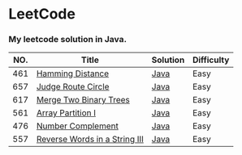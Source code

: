 # LeetCode
### My leetcode solution in Java.

| NO. | Title | Solution | Difficulty |
| --- | --- | --- | --- |
| 461 | [Hamming Distance](https://leetcode.com/problems/hamming-distance/description/) | [Java](https://github.com/maoyunfei/LeetCode/blob/master/problems/src/HammingDistance/HammingDistance.java) | Easy |
| 657 | [Judge Route Circle](https://leetcode.com/problems/judge-route-circle/description/) | [Java](https://github.com/maoyunfei/LeetCode/blob/master/problems/src/JudgeRouteCircle/JudgeRouteCircle.java) | Easy |
| 617 | [Merge Two Binary Trees](https://leetcode.com/problems/merge-two-binary-trees/description/) | [Java](https://github.com/maoyunfei/LeetCode/blob/master/problems/src/MergeTwoBinaryTrees/MergeTwoBinaryTrees.java) | Easy |
| 561 | [Array Partition I](https://leetcode.com/problems/array-partition-i/description/) | [Java](https://github.com/maoyunfei/LeetCode/blob/master/problems/src/ArrayPartitionI/ArrayPartitionI.java) | Easy |
| 476 | [Number Complement](https://leetcode.com/problems/number-complement/description/) | [Java](https://github.com/maoyunfei/LeetCode/blob/master/problems/src/NumberComplement/NumberComplement.java) | Easy |
| 557 | [Reverse Words in a String III](https://leetcode.com/problems/reverse-words-in-a-string-iii/description/) | [Java](https://github.com/maoyunfei/LeetCode/blob/master/problems/src/ReverseWordsinaStringIII/ReverseWordsinaStringIII.java) | Easy |
